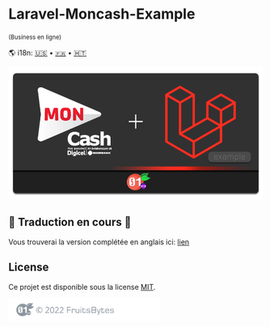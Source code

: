 # Laravel-Moncash-Example
<small>(Business en ligne)</small>

[en]: ./README.md "English translation"

[fr]: ./README.fr.md "Traduction française"

[ht]: ./README.ht.md "TRadiksyon kreyòl"

🌎 i18n:  [🇺🇸][en] • [`🇫🇷`][fr] • [🇭🇹][ht]

<p align="center">
    <img src="./banner.png?v=1" alt="banner">
</p>

## 🚧 Traduction en cours 🚧
Vous trouverai la version complétée en anglais ici: [lien][en]

## License

Ce projet est disponible sous la license [MIT](https://github.com/Fruitsbytes/Laravel-Moncash-Example/blob/main/LICENSE).


<p>
<img src="./assets/images/footer.png?v=2" alt="" width="300">
</p>
